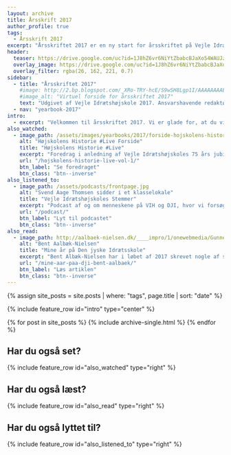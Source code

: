 ```yaml
---
layout: archive
title: Årsskrift 2017
author_profile: true
tags:
  - Årsskrift 2017
excerpt: "Årsskriftet 2017 er en ny start for årsskriftet på Vejle Idrætshøjskole, der har hvilet siden 2006. Men nu er vi klar igen."
header:
  teaser: https://drive.google.com/uc?id=1J8hZ6vr6NiYtZbabcBJaXo54WAUJzn1y
  overlay_image: https://drive.google.com/uc?id=1J8hZ6vr6NiYtZbabcBJaXo54WAUJzn1y
  overlay_filter: rgba(26, 162, 221, 0.7)
sidebar:
  - title: "Årsskriftet 2017"
    #image: http://2.bp.blogspot.com/_XRo-TRY-hcE/S9wSH8Lgp1I/AAAAAAAAEAw/l1Ffssj2mM8/s400/4563302206_68a09f4f25.jpg
    #image_alt: "Virtuel forside for årsskriftet 2017"
    text: "Udgivet af Vejle Idrætshøjskole 2017. Ansvarshavende redaktør: Lars Olesen, viceforstander."
  - nav: "yearbook-2017"
intro:
  - excerpt: "Velkommen til årsskriftet 2017. Vi er glade for, at du vil læse med. Vi har gjort os umage for at lave en introduktion, hvor du kan læse mere om, hvad du kan forvente af årsskriftet, så vi anbefaler dig at starte med indlægget [Så udsendes der igen årsskrift på Vejle Idrætshøjskole](/yearbooks/2017/indledning/)."
also_watched:
  - image_path: /assets/images/yearbooks/2017/forside-hojskolens-historie-live.png
    alt: "Højskolens Historie #Live Forside"
    title: "Højskolens Historie #Live"
    excerpt: "Foredrag i anledning af Vejle Idrætshøjskoles 75 års jubilæum og Elevforeningens elevmøde 2017. I Vejle Idrætshøjskoles Historie #Live var der besøg på scenen af en masse af de personligheder, der har været med til at skabe højskolen."
    url: "/hojskolens-historie-live-vol-1/"
    btn_label: "Se foredraget"
    btn_class: "btn--inverse"
also_listened_to:
  - image_path: /assets/podcasts/frontpage.jpg
    alt: "Svend Aage Thomsen sidder i et klasselokale"
    title: "Vejle Idrætshøjskoles Stemmer"
    excerpt: "Podcast af og om menneskene på VIH og DJI, hvor vi forsøger at gøre os klogere på højskolen."
    url: "/podcast/"
    btn_label: "Lyt til podcastet"
    btn_class: "btn--inverse"
also_read:
  - image_path: http://aalbaek-nielsen.dk/____impro/1/onewebmedia/Gunner,%20Alice%20og%20jeg.jpg?etag=W%2F%223fc3-58f8cec7%22&sourceContentType=image%2Fjpeg&ignoreAspectRatio&resize=200%2B268&extract=0%2B0%2B199%2B267&quality=85
    alt: "Bent Aalbæk-Nielsen"
    title: "Mine år på Den jyske Idrætsskole"
    excerpt: "Bent Albæk-Nielsen har i løbet af 2017 skrevet nogle af sine erindringer, da han som søn af Rask Nielsen, medforstander sammen med Svend Aage Thomsen, som dreng var i Vejle."
    url: "/mine-aar-paa-dji-bent-aalbaek/"
    btn_label: "Læs artiklen"
    btn_class: "btn--inverse"
---
```


{% assign site_posts = site.posts | where: "tags", page.title | sort: "date" %}

<div class="grid__wrapper">

  {% include feature_row id="intro" type="center" %}

  {% for post in site_posts %}
    {% include archive-single.html %}
  {% endfor %}
  
   <h2>Har du også set?</h2>
    
   {% include feature_row id="also_watched" type="right" %}  
  
   <h2>Har du også læst?</h2>
    
   {% include feature_row id="also_read" type="right" %}

   <h2>Har du også lyttet til?</h2>
    
   {% include feature_row id="also_listened_to" type="right" %}

</div>
